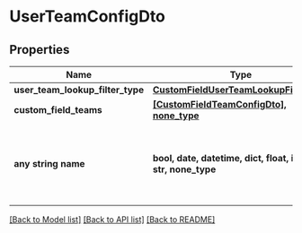 # UserTeamConfigDto


## Properties
Name | Type | Description | Notes
------------ | ------------- | ------------- | -------------
**user_team_lookup_filter_type** | [**CustomFieldUserTeamLookupFilterType**](CustomFieldUserTeamLookupFilterType.md) |  | [optional] 
**custom_field_teams** | [**[CustomFieldTeamConfigDto], none_type**](CustomFieldTeamConfigDto.md) |  | [optional] 
**any string name** | **bool, date, datetime, dict, float, int, list, str, none_type** | any string name can be used but the value must be the correct type | [optional]

[[Back to Model list]](../README.md#documentation-for-models) [[Back to API list]](../README.md#documentation-for-api-endpoints) [[Back to README]](../README.md)


